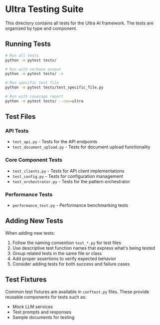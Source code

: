 # Ultra Testing Suite

This directory contains all tests for the Ultra AI framework. The tests are organized by type and component.

## Running Tests

```bash
# Run all tests
python -m pytest tests/

# Run with verbose output
python -m pytest tests/ -v

# Run specific test file
python -m pytest tests/test_specific_file.py

# Run with coverage report
python -m pytest tests/ --cov=ultra
```

## Test Files

### API Tests

- `test_api.py` - Tests for the API endpoints
- `test_document_upload.py` - Tests for document upload functionality

### Core Component Tests

- `test_clients.py` - Tests for API client implementations
- `test_config.py` - Tests for configuration management
- `test_orchestrator.py` - Tests for the pattern orchestrator

### Performance Tests

- `performance_test.py` - Performance benchmarking tests

## Adding New Tests

When adding new tests:

1. Follow the naming convention `test_*.py` for test files
2. Use descriptive test function names that express what's being tested
3. Group related tests in the same file or class
4. Add proper assertions to verify expected behavior
5. Consider adding tests for both success and failure cases

## Test Fixtures

Common test fixtures are available in `conftest.py` files. These provide reusable components for tests such as:

- Mock LLM services
- Test prompts and responses
- Sample documents for testing
